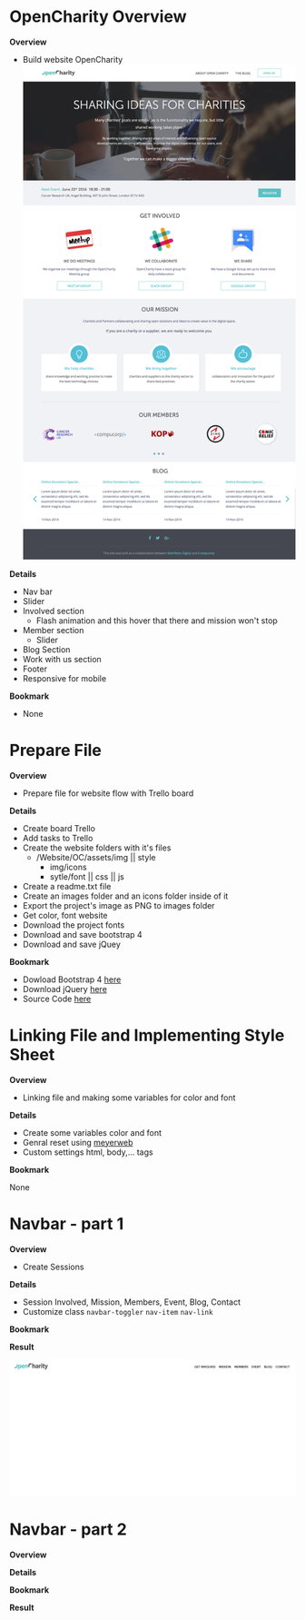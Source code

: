 <h1 id='session7'>OpenCharity Overview</h1>

**Overview**

- Build website OpenCharity
![OpenCharity](./OC.png)

**Details**

- Nav bar
- Slider
- Involved section
    - Flash animation and this hover that there and mission won't stop
- Member section
    - Slider
- Blog Section
- Work with us section
- Footer
- Responsive for mobile

**Bookmark**
- None

<h1 id='session8'> Prepare File</h1>

**Overview**

- Prepare file for website flow with Trello board

**Details**

- Create board Trello
- Add tasks to Trello
- Create the website folders with it's files
    - /Website/OC/assets/img || style
        - img/icons
        - sytle/font || css || js
- Create a readme.txt file
- Create an images folder and an icons folder inside of it
- Export the project's image as PNG to images folder
- Get color, font website
- Download the project fonts
- Download and save bootstrap 4
- Download and save jQuey

**Bookmark**

- Dowload Bootstrap 4 [here](http://getbootstrap.com/docs/4.1/getting-started/download/)
- Download jQuery [here](https://jquery.com/download/)
- Source Code [here](https://drive.google.com/drive/folders/1_emV94lr49gLtv01tVvHHBunGmSh7Swn)

<h1 id='session9'>Linking File and Implementing Style Sheet</h1>

**Overview**

- Linking file and making some variables for color and font

**Details**

- Create some variables color and font
- Genral reset using [meyerweb](https://meyerweb.com/eric/tools/css/reset/)
- Custom settings html, body,... tags

**Bookmark**

None

<h1 id='session10'>Navbar - part 1</h1>

**Overview**

- Create Sessions

**Details**

- Session Involved, Mission, Members, Event, Blog, Contact
- Customize class `navbar-toggler` `nav-item` `nav-link`

**Bookmark**

**Result**

![Nav Bar](./session10.png)

<h1 id='session11'>Navbar - part 2</h1>

**Overview**

**Details**

**Bookmark**

**Result**